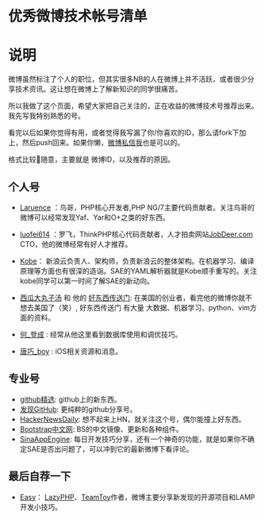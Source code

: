 优秀微博技术帐号清单
=============
# 说明
微博虽然标注了个人的职位，但其实很多NB的人在微博上并不活跃，或者很少分享技术资讯。这让想在微博上了解新知识的同学很痛苦。

所以我做了这个页面，希望大家把自己关注的，正在收益的微博技术号推荐出来。我先写我特别熟悉的号。

看完以后如果你觉得有用，或者觉得我写漏了你/你喜欢的ID，那么请fork下加上，然后push回来。如果你懒，[微博私信我](http://weibo.com/easy)也是可以的。

格式比较随意，主要就是 微博ID，以及推荐的原因。

## 个人号

- [Laruence](http://weibo.com/u/1170999921) ：鸟哥，PHP核心开发者,PHP NG/7主要代码贡献者。关注鸟哥的微博可以经常发现Yaf、Yar和O+之类的好东西。


- [luofei614](http://weibo.com/u/1631767865) ：罗飞，ThinkPHP核心代码贡献者，人才拍卖网站[JobDeer.com](http://www.jobdeer.com) CTO，他的微博经常有好人才推荐。




- [Kobe](http://weibo.com/kobe)： 新浪云负责人、架构师，负责新浪云的整体架构。在机器学习、编译原理等方面也有很深的造诣。SAE的YAML解析器就是Kobe顺手重写的。关注kobe同学可以第一时间了解SAE的新动向。


- [西瓜大丸子汤](http://weibo.com/u/1932835417) 和 他的 [好东西传送门](http://weibo.com/u/5220650532): 在美国的创业者，看完他的微博你就不想去美国了（笑）, 好东西传送门 有大量 大数据、机器学习、python、vim方面的资料。


- [何_登成](http://weibo.com/u/2216172320) : 经常从他这里看到数据库使用和调优技巧。

- [唐巧_boy](http://weibo.com/u/1708947107) : iOS相关资源和消息。

## 专业号

- [github精选](http://weibo.com/u/3301384190): github上的新东西。
- [发现GitHub](http://weibo.com/u/5217213149): 更纯粹的github分享号。
- [HackerNewsDaily](http://weibo.com/hackernewsdaily): 想不起来上HN，就关注这个号，偶尔能撞上好东西。
- [Bootstrap中文网](http://weibo.com/bootcss): BS的中文镜像、更新和各种组件。 
- [SinaAppEngine](http://weibo.com/saet): 每日开发技巧分享，还有一个神奇的功能，就是如果你不确定SAE是否出问题了，可以冲到它的最新微博下看评论。


## 最后自荐一下

- [Easy](http://weibo.com/u/1088413295)： [LazyPHP](https://github.com/easychen/LazyPHP)、[TeamToy](https://github.com/easychen/TeamToy)作者，微博主要分享新发现的开源项目和LAMP开发小技巧。

